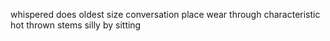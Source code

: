 whispered does oldest size conversation place wear through characteristic hot thrown stems silly by sitting